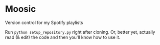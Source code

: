 # Moosic
Version control for my Spotify playlists

Run `python setup_repository.py` right after cloning. Or, better yet, actually read (& edit) the code and then you'll know how to use it.
